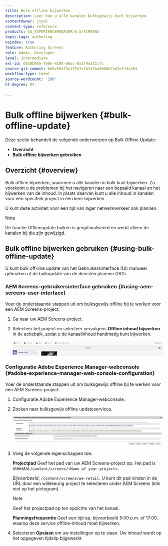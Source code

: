 ```yaml
---
title: Bulk offline bijwerken
description: Leer hoe u alle kanalen bulksgewijs kunt bijwerken.
contentOwner: jsyal
content-type: reference
products: SG_EXPERIENCEMANAGER/6.5/SCREENS
topic-tags: authoring
noindex: true
feature: Authoring Screens
role: Admin, Developer
level: Intermediate
exl-id: d0a0b065-798e-4108-86ac-0a1f4e211cfc
source-git-commit: b65e59473e175e7c1b31fba900bb7e47eff3a263
workflow-type: tm+mt
source-wordcount: '290'
ht-degree: 0%

---
```


# Bulk offline bijwerken {#bulk-offline-update}

Deze sectie behandelt de volgende onderwerpen op Bulk Offline Update:

* **Overzicht**
* **Bulk offline bijwerken gebruiken**

<!-- OBSOLETE VERSIONS
>[!CAUTION]
>
>This AEM Screens functionality is only available, if you have installed AEM 6.3 Feature Pack 3 or AEM 6.4 Screens Feature Pack 1.
>
>To get access to this Feature Pack, contact Adobe Support and request access. When you have permissions you can download it from Package Share. -->

## Overzicht {#overview}

Bulk offline bijwerken, waarmee u alle kanalen in bulk kunt bijwerken. Zo voorkomt u de problemen bij het navigeren naar een bepaald kanaal en het bijwerken van de inhoud. In plaats daarvan kunt u alle inhoud in kanalen voor één specifiek project in één keer bijwerken.

U kunt deze activiteit voor een tijd van lager netwerkverkeer ook plannen.

>[!NOTE]
>
>De functie Offlineupdate bulken is geoptimaliseerd en werkt alleen de kanalen bij die zijn gewijzigd.

## Bulk offline bijwerken gebruiken {#using-bulk-offline-update}

U kunt bulk off-line update van het Gebruikersinterface (UI) manueel gebruiken of de bulkupdate van de diensten plannen OSGi.

### AEM Screens-gebruikersinterface gebruiken {#using-aem-screens-user-interface}

Voer de onderstaande stappen uit om bulksgewijs offline bij te werken voor een AEM Screens-project:

1. Ga naar uw AEM Screens-project.
1. Selecteer het project en selecteer vervolgens **Offline inhoud bijwerken** in de actiebalk, zodat u de kanaalinhoud handmatig kunt bijwerken.

   ![screen_shot_2018-04-24at12256pm](assets/screen_shot_2018-04-24at122256pm.png)

### Configuratie Adobe Experience Manager-webconsole {#adobe-experience-manager-web-console-configuration}

Voer de onderstaande stappen uit om bulksgewijs offline bij te werken voor een AEM Screens-project:

1. Configuratie Adobe Experience Manager-webconsole.
1. Zoeken naar bulksgewijs offline updateservices.

   ![screen_shot_2018-04-24at121428pm](assets/screen_shot_2018-04-24at121428pm.png)

1. Voeg de volgende eigenschappen toe:

   **Projectpad** Geef het pad van uw AEM Screens-project op. Het pad is meestal `/content/screens/<Name of your project>`.

   *Bijvoorbeeld*, `/content/screens/we-retail`. U kunt dit pad vinden in de URL door een willekeurig project te selecteren onder AEM Screens (klik niet op het pictogram).

   >[!NOTE]
   >
   >Geef het projectpad op ten opzichte van het kanaal.

   **Planningsfrequentie** Geef een tijd op, bijvoorbeeld 5:00 p.m. of 17:00, waarop deze service offline-inhoud moet bijwerken.

1. Selecteren **Opslaan** om uw instellingen op te slaan. Uw inhoud wordt op het opgegeven tijdstip bijgewerkt.

